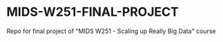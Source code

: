 # MIDS-W251-FINAL-PROJECT
Repo for final project of "MIDS W251 - Scaling up Really Big Data" course 

